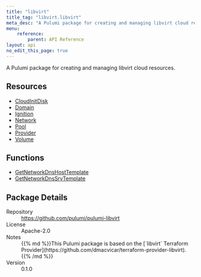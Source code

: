 ```yaml
---
title: "libvirt"
title_tag: "libvirt.libvirt"
meta_desc: "A Pulumi package for creating and managing libvirt cloud resources."
menu:
    reference:
        parent: API Reference
layout: api
no_edit_this_page: true
---
```


<!-- WARNING: this file was generated by Pulumi Docs Generator. -->
<!-- Do not edit by hand unless you're certain you know what you are doing! -->

A Pulumi package for creating and managing libvirt cloud resources.

<h2 id="resources">Resources</h2>
<ul class="api">
    <li><a href="cloudinitdisk" title="CloudInitDisk"><span class="symbol resource"></span>CloudInitDisk</a></li>
    <li><a href="domain" title="Domain"><span class="symbol resource"></span>Domain</a></li>
    <li><a href="ignition" title="Ignition"><span class="symbol resource"></span>Ignition</a></li>
    <li><a href="network" title="Network"><span class="symbol resource"></span>Network</a></li>
    <li><a href="pool" title="Pool"><span class="symbol resource"></span>Pool</a></li>
    <li><a href="provider" title="Provider"><span class="symbol resource"></span>Provider</a></li>
    <li><a href="volume" title="Volume"><span class="symbol resource"></span>Volume</a></li>
</ul>

<h2 id="functions">Functions</h2>
<ul class="api">
    <li><a href="getnetworkdnshosttemplate" title="GetNetworkDnsHostTemplate"><span class="symbol function"></span>GetNetworkDnsHostTemplate</a></li>
    <li><a href="getnetworkdnssrvtemplate" title="GetNetworkDnsSrvTemplate"><span class="symbol function"></span>GetNetworkDnsSrvTemplate</a></li>
</ul>

<h2 id="package-details">Package Details</h2>
<dl class="package-details">
	<dt>Repository</dt>
	<dd><a href="https://github.com/pulumi/pulumi-libvirt">https://github.com/pulumi/pulumi-libvirt</a></dd>
	<dt>License</dt>
	<dd>Apache-2.0</dd>
	<dt>Notes</dt>
	<dd>{{% md %}}This Pulumi package is based on the [`libvirt` Terraform Provider](https://github.com/dmacvicar/terraform-provider-libvirt).{{% /md %}}</dd>
	<dt>Version</dt>
	<dd>0.1.0</dd>
</dl>

